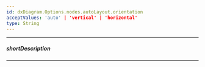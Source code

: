 ```yaml
---
id: dxDiagram.Options.nodes.autoLayout.orientation
acceptValues: 'auto' | 'vertical' | 'horizontal'
type: String
---
```

---
##### shortDescription

---
